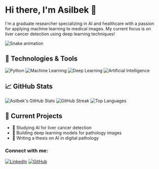 # Hi there, I'm Asilbek 👋
I'm a graduate researcher specializing in AI and healthcare with a passion for applying machine learning to medical images. My current focus is on liver cancer detection using deep learning techniques!


![Snake animation](https://github.com/asil07/asil07/blob/output/github-contribution-grid-snake.svg) 

## 🔧 Technologies & Tools
![Python](https://img.shields.io/badge/Python-3776AB?style=for-the-badge&logo=python&logoColor=white)
![Machine Learning](https://img.shields.io/badge/Machine%20Learning-brightgreen?style=for-the-badge&logo=TensorFlow&logoColor=white)
![Deep Learning](https://img.shields.io/badge/Deep%20Learning-%23FF6F00.svg?&style=for-the-badge&logo=deep-learning&logoColor=white)
![Artificial Intelligence](https://img.shields.io/badge/Artificial%20Intelligence-%234B0082.svg?&style=for-the-badge&logo=artificial-intelligence&logoColor=white)




## 📈 GitHub Stats
![Asilbek's GitHub Stats](https://github-readme-stats.vercel.app/api?username=asil07&show_icons=true&theme=radical)
![GitHub Streak](https://github-readme-streak-stats.herokuapp.com/?user=asil07&theme=radical)
![Top Languages](https://github-readme-stats.vercel.app/api/top-langs/?username=asil07&layout=compact&theme=radical)


## 🚀 Current Projects
- 🔬 Studying AI for liver cancer detection
- 🤖 Building deep learning models for pathology images
- 📖 Writing a thesis on AI in digital pathology

### Connect with me:
[![LinkedIn](https://img.shields.io/badge/LinkedIn-blue?style=flat-square&logo=linkedin&logoColor=white)](https://www.linkedin.com/in/asilbek-yuldashev-4b4783165/)
[![GitHub](https://img.shields.io/badge/GitHub-black?style=flat-square&logo=github&logoColor=white)](https://github.com/asil07)


<!--
**asil07/asil07** is a ✨ _special_ ✨ repository because its `README.md` (this file) appears on your GitHub profile.

Here are some ideas to get you started:

- 🔭 I’m currently working on ...
- 🌱 I’m currently learning ...
- 👯 I’m looking to collaborate on ...
- 🤔 I’m looking for help with ...
- 💬 Ask me about ...
- 📫 How to reach me: ...
- 😄 Pronouns: ...
- ⚡ Fun fact: ...
-->
